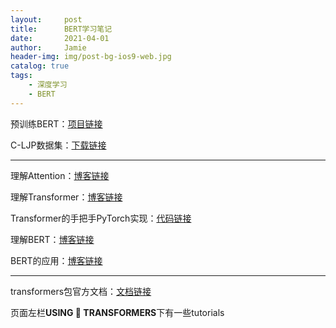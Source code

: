```yaml
---
layout:     post
title:      BERT学习笔记
date:       2021-04-01
author:     Jamie
header-img: img/post-bg-ios9-web.jpg
catalog: true
tags:
    - 深度学习
    - BERT
---
```


预训练BERT：[项目链接](https://github.com/thunlp/OpenCLaP)

C-LJP数据集：[下载链接](https://cail.oss-cn-qingdao.aliyuncs.com/CAIL2018_ALL_DATA.zip)

***

理解Attention：[博客链接](https://jalammar.github.io/visualizing-neural-machine-translation-mechanics-of-seq2seq-models-with-attention/)

理解Transformer：[博客链接](https://jalammar.github.io/illustrated-transformer/)

Transformer的手把手PyTorch实现：[代码链接](http://nlp.seas.harvard.edu/2018/04/03/attention.html)

理解BERT：[博客链接](http://jalammar.github.io/illustrated-bert/)

BERT的应用：[博客链接](http://jalammar.github.io/a-visual-guide-to-using-bert-for-the-first-time/)

***

transformers包官方文档：[文档链接](https://huggingface.co/transformers/)

页面左栏**USING 🤗 TRANSFORMERS**下有一些tutorials


